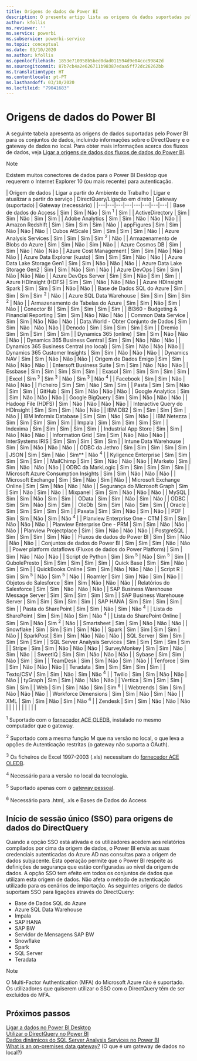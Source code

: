 ```yaml
---
title: Origens de dados do Power BI
description: O presente artigo lista as origens de dados suportadas pelo Power BI, incluindo informações sobre o DirectQuery e o gateway de dados no local.
author: kfollis
ms.reviewer: ''
ms.service: powerbi
ms.subservice: powerbi-service
ms.topic: conceptual
ms.date: 03/10/2020
ms.author: kfollis
ms.openlocfilehash: 1853e710958b5bed0dad011594d9e04ccc99842d
ms.sourcegitcommit: 87b7cb4a2e626711b98387edaa5ff72dc26262bb
ms.translationtype: HT
ms.contentlocale: pt-PT
ms.lasthandoff: 03/10/2020
ms.locfileid: "79041683"
---
```

# <a name="power-bi-data-sources"></a>Origens de dados do Power BI

A seguinte tabela apresenta as origens de dados suportadas pelo Power BI para os conjuntos de dados, incluindo informações sobre o DirectQuery e o gateway de dados no local. Para obter mais informações acerca dos fluxos de dados, veja [Ligar a origens de dados dos fluxos de dados do Power BI](service-dataflows-data-sources.md).

> [!NOTE]
> Existem muitos conectores de dados para o Power BI Desktop que requerem o Internet Explorer 10 (ou mais recente) para autenticação. 


| Origem de dados | Ligar a partir do Ambiente de Trabalho | Ligar e atualizar a partir do serviço | DirectQuery/Ligação em direto | Gateway (suportado) | Gateway (necessário) |
|---|---|---|---|---|---|---|---|
| Base de dados do Access | Sim | Sim | Não | Sim <sup>1</sup> | Sim |
| ActiveDirectory | Sim | Sim | Não | Sim | Sim |
| Adobe Analytics | Sim | Sim | Não | Não | Não |
| Amazon Redshift | Sim | Sim | Sim | Sim | Não |
| appFigures | Sim | Sim | Não | Não | Não |
| Cubos AtScale | Sim | Sim | Sim | Sim | Não |
| Azure Analysis Services | Sim | Sim | Sim | Sim <sup>2</sup> | Não |
| Armazenamento de Blobs do Azure | Sim | Sim | Não | Sim | Não |
| Azure Cosmos DB | Sim | Sim | Não | Não | Não |
| Azure Cost Management | Sim | Sim | Não | Não | Não |
| Azure Data Explorer (kusto) | Sim | Sim | Sim | Não | Não |
| Azure Data Lake Storage Gen1 | Sim | Sim | Não | Não | Não |
| Azure Data Lake Storage Gen2 | Sim | Sim | Não | Sim | Não |
| Azure DevOps | Sim | Sim | Não | Não | Não |
| Azure DevOps Server | Sim | Sim | Não | Sim | Sim |
| Azure HDInsight (HDFS) | Sim | Sim | Não | Não | Não |
| Azure HDInsight Spark | Sim | Sim | Sim | Não | Não |
| Base de Dados SQL do Azure | Sim | Sim | Sim | Sim <sup>2</sup> | Não |
| Azure SQL Data Warehouse | Sim | Sim | Sim | Sim <sup>2</sup> | Não |
| Armazenamento de Tabelas do Azure | Sim | Sim | Não | Sim | Não |
| Conector BI | Sim | Sim | Sim | Sim | Sim |
| BI360 - Budgeting & Financial Reporting | Sim | Sim | Não | Não | Não |
| Common Data Service | Sim | Sim | Não | Não | Não |
| Data.World - Obter Conjunto de Dados | Sim | Sim | Não | Não | Não |
| Denodo | Sim | Sim | Sim | Sim | Sim |
| Dremio | Sim | Sim | Sim | Sim | Sim |
| Dynamics 365 (online) | Sim | Sim | Não | Não | Não |
| Dynamics 365 Business Central | Sim | Sim | Não | Não | Não |
| Dynamics 365 Business Central (no local) | Sim | Sim | Não | Não | Não |
| Dynamics 365 Customer Insights | Sim | Sim | Não | Não | Não |
| Dynamics NAV | Sim | Sim | Não | Não | Não |
| Origem de Dados Emigo | Sim | Sim | Não | Não | Não |
| Entersoft Business Suite | Sim | Sim | Não | Não | Não |
| Essbase | Sim | Sim | Sim | Sim | Sim |
| Exasol | Sim | Sim | Sim | Sim | Sim |
| Excel | Sim <sup>3</sup> | Sim <sup>3</sup> | Não | Sim <sup>3</sup> | Não <sup>4</sup> |
| Facebook | Sim | Sim | Não | Não | Não |
| Ficheiro | Sim | Sim | Não | Sim | Sim |
| Pasta | Sim | Sim | Não | Sim | Sim |
| GitHub | Sim | Sim | Não | Não | Não |
| Google Analytics | Sim | Sim | Não | Não | Não |
| Google BigQuery | Sim | Sim | Não | Não | Não |
| Hadoop File (HDFS) | Sim | Não | Não | Não | Não |
| Interactive Query do HDInsight | Sim | Sim | Sim | Não | Não |
| IBM DB2 | Sim | Sim | Sim | Sim | Não |
| IBM Informix Database | Sim | Sim | Não | Sim | Não |
| IBM Netezza | Sim | Sim | Sim | Sim | Sim |
| Impala | Sim | Sim | Sim | Sim | Sim |
| Indexima | Sim | Sim | Sim | Sim | Sim |
| Industrial App Store | Sim | Sim | Não | Não | Não |
| Information Grid | Sim | Sim | Não | Não | Não |
| InterSystems IRIS | Sim | Sim | Sim | Sim | Sim |
| Intune Data Warehouse | Sim | Sim | Não | Não | Não |
| ODBC da Jethro | Sim | Sim | Sim | Sim | Sim |
| JSON | Sim | Sim | Não | Sim** | Não <sup>4</sup> |
| Kyligence Enterprise | Sim | Sim | Sim | Sim | Sim |
| MailChimp | Sim | Sim | Não | Não | Não |
| Marketo | Sim | Sim | Não | Não | Não |
| ODBC da MarkLogic | Sim | Sim | Sim | Sim | Sim |
| Microsoft Azure Consumption Insights | Sim | Sim | Não | Não | Não |
| Microsoft Exchange | Sim | Sim | Não | Sim | Não |
| Microsoft Exchange Online | Sim | Sim | Não | Não | Não |
| Segurança do Microsoft Graph | Sim | Sim | Não | Sim | Não |
| Mixpanel | Sim | Sim | Não | Não | Não |
| MySQL | Sim | Sim | Não | Sim | Sim |
| OData | Sim | Sim | Não | Sim | Não |
| ODBC | Sim | Sim | Não | Sim | Sim |
| OleDb | Sim | Sim | Não | Sim | Sim |
| Oracle | Sim | Sim | Sim | Sim | Sim |
| Paxata | Sim | Sim | Não | Sim | Não |
| PDF | Sim | Sim | Não | Sim | Não <sup>4</sup> |
| Planview Enterprise One - CTM | Sim | Sim | Não | Não | Não |
| Planview Enterprise One - PRM | Sim | Sim | Não | Não | Não |
| Planview Projectplace | Sim | Sim | Não | Não | Não |
| PostgreSQL | Sim | Sim | Sim | Sim | Não |
| Fluxos de dados do Power BI | Sim | Sim | Não | Não | Não |
| Conjuntos de dados do Power BI | Sim | Sim | Sim | Não | Não |
| Power platform dataflows (Fluxos de dados do Power Platform) | Sim | Sim | Não | Não | Não |
| Script de Python | Sim | Sim <sup>5</sup> | Não | Sim <sup>5</sup> | Sim |
| QubolePresto | Sim | Sim | Sim | Sim | Sim |
| Quick Base | Sim | Sim | Não | Sim | Sim |
| QuickBooks Online | Sim | Sim | Não | Não | Não |
| Script R | Sim | Sim <sup>5</sup> | Não | Sim <sup>5</sup> | Não |
| Roamler | Sim | Sim | Não | Sim | Não |
| Objetos do Salesforce | Sim | Sim | Não | Não | Não |
| Relatórios do Salesforce | Sim | Sim | Não | Não | Não |
| SAP Business Warehouse Message Server | Sim | Sim | Sim | Sim | Sim |
| SAP Business Warehouse Server | Sim | Sim | Sim | Sim | Sim |
| SAP HANA | Sim | Sim | Sim | Sim | Sim |
| Pasta do SharePoint | Sim | Sim | Não | Sim | Não <sup>4</sup> |
| Lista do SharePoint | Sim | Sim | Não | Sim | Não <sup>4</sup> |
| Lista do SharePoint Online | Sim | Sim | Não | Sim <sup>2</sup> | Não |
| Smartsheet | Sim | Sim | Não | Não | Não |
| Snowflake | Sim | Sim | Sim | Sim | Não |
| Spark | Sim | Sim | Sim | Sim | Não |
| SparkPost | Sim | Sim | Não | Não | Não |
| SQL Server | Sim | Sim | Sim | Sim | Sim |
| SQL Server Analysis Services | Sim | Sim | Sim | Sim | Sim |
| Stripe | Sim | Sim | Não | Não | Não |
| SurveyMonkey | Sim | Sim | Não | Sim | Não |
| SweetIQ | Sim | Sim | Não | Não | Não |
| Sybase | Sim | Sim | Não | Sim | Sim |
| TeamDesk | Sim | Sim | Não | Sim | Não |
| Tenforce | Sim | Sim | Não | Não | Não |
| Teradata | Sim | Sim | Sim | Sim | Sim |
| Texto/CSV | Sim | Sim | Não | Sim | Não <sup>4</sup> |
| Twilio | Sim | Sim | Não | Não | Não |
| tyGraph | Sim | Sim | Não | Não | Não |
| Vertica | Sim | Sim | Sim | Sim | Sim |
| Web | Sim | Sim | Não | Sim | Sim <sup>6</sup> |
| Webtrends | Sim | Sim | Não | Não | Não |
| Workforce Dimensions | Sim | Sim | Não | Sim | Não |
| XML | Sim | Sim | Não | Sim | Não <sup>4</sup> |
| Zendesk | Sim | Sim | Não | Não | Não |
| | | | | | | | |

<sup>1</sup> Suportado com o [fornecedor ACE OLEDB](https://www.microsoft.com/download/details.aspx?id=54920), instalado no mesmo computador que o gateway.

<sup>2</sup> Suportado com a mesma função M que na versão no local, o que leva a opções de Autenticação restritas (o gateway não suporta a OAuth).

<sup>3</sup> Os ficheiros de Excel 1997-2003 (.xls) necessitam do [fornecedor ACE OLEDB](https://www.microsoft.com/download/details.aspx?id=54920).

<sup>4</sup> Necessário para a versão no local da tecnologia.

<sup>5</sup> Suportado apenas com o [gateway pessoal](service-gateway-personal-mode.md).

<sup>6</sup> Necessário para .html, .xls e Bases de Dados do Access

## <a name="single-sign-on-sso-for-directquery-sources"></a>Início de sessão único (SSO) para origens de dados do DirectQuery

Quando a opção SSO está ativada e os utilizadores acedem aos relatórios compilados por cima da origem de dados, o Power BI envia as suas credenciais autenticadas do Azure AD nas consultas para a origem de dados subjacente. Esta operação permite que o Power BI respeite as definições de segurança que estão configuradas ao nível da origem de dados.
A opção SSO tem efeito em todos os conjuntos de dados que utilizam esta origem de dados. Não afeta o método de autenticação utilizado para os cenários de importação. As seguintes origens de dados suportam SSO para ligações através do DirectQuery:

- Base de Dados SQL do Azure
- Azure SQL Data Warehouse
- Impala
- SAP HANA
- SAP BW
- Servidor de Mensagens SAP BW
- Snowflake
- Spark
- SQL Server
- Teradata

> [!Note]
> O Multi-Factor Authentication (MFA) do Microsoft Azure não é suportado. Os utilizadores que quiserem utilizar o SSO com o DirectQuery têm de ser excluídos do MFA.

## <a name="next-steps"></a>Próximos passos

[Ligar a dados no Power BI Desktop](desktop-quickstart-connect-to-data.md)  
[Utilizar o DirectQuery no Power BI](desktop-directquery-about.md)  
[Dados dinâmicos do SQL Server Analysis Services no Power BI](sql-server-analysis-services-tabular-data.md)  
[What is an on-premises data gateway?](service-gateway-onprem.md) (O que é um gateway de dados no local?)  
